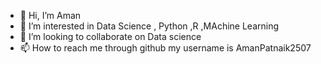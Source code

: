 - 👋 Hi, I’m Aman
- 👀 I’m interested in Data Science , Python ,R ,MAchine Learning 
- 💞️ I’m looking to collaborate on Data science
- 📫 How to reach me through github my username is AmanPatnaik2507

<!---
AmanPatnaik2507/AmanPatnaik2507 is a ✨ special ✨ repository because its `README.md` (this file) appears on your GitHub profile.
You can click the Preview link to take a look at your changes.
--->
